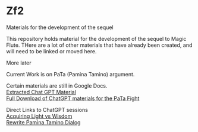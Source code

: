 # Zf2
Materials for the development of the sequel

This repository holds material for the development of the sequel to Magic Flute.  THere are a lot of other materials that have already been created, and will need to be linked or moved here.  

More later

Current Work is on PaTa (Pamina Tamino) argument.

Certain materials are still in Google Docs.  
[Extracted Chat GPT Material](https://docs.google.com/document/d/1aD2C_F0yRsx1otk6vEvOy0rPnrpN_BIG8zTjHZesrME/edit?usp=sharing)  
[Full Download of ChatGPT materials for the PaTa Fight](https://docs.google.com/document/d/1dHCCGN8CMFbc5uEmf15jGeMNvaiF96e3fwA4r9tq9ss/edit?usp=sharing)  

Direct Links to ChatGPT sessions  
[Acquiring Light vs Wisdom](https://chatgpt.com/share/bce3ce51-55be-41fd-b32a-0a85fd4aedac)  
[Rewrite Pamina Tamino Dialog](https://chatgpt.com/share/67463184-1430-800f-a61f-8dbc3c81f43d)  





